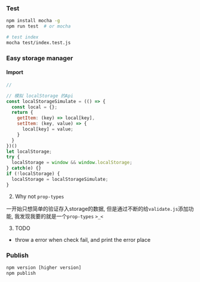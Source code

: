 ### Test

```sh
npm install mocha -g
npm run test  # or mocha

# test index
mocha test/index.test.js
```

### Easy storage manager


#### Import

```js
// 

// 模拟 localStorage 的Api
const localStorageSimulate = (() => {
  const local = {};
  return {
    getItem: (key) => local[key],
    setItem: (key, value) => {
      local[key] = value;
    }
  }
})()
let localStorage;
try {
  localStorage = window && window.localStorage;
} catch(e) {}
if (!localStorage) {
  localStorage = localStorageSimulate;
}
```

2. Why not `prop-types`

一开始只想简单的验证存入storage的数据, 但是通过不断的给`validate.js`添加功能, 我发现我要的就是一个`prop-types` `>_<`

3. TODO
  - throw a error when check fail, and print the error place

### Publish

```js
npm version [higher version]
npm publish
```